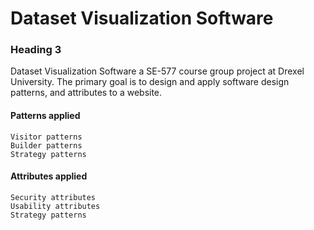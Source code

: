 Dataset Visualization Software
==============================



### Heading 3 ###

   Dataset Visualization Software a SE-577 course group project at Drexel University. The primary goal is to design and apply software design patterns, and attributes to a website. 

#### Patterns applied ####

    Visitor patterns
    Builder patterns
    Strategy patterns


#### Attributes applied ####

    Security attributes
    Usability attributes
    Strategy patterns

